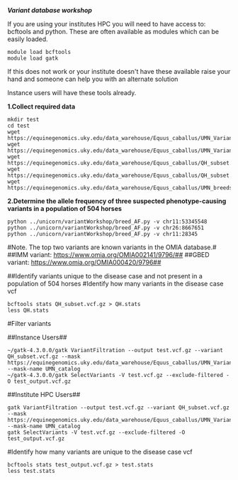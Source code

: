 ***Variant database workshop***

If you are using your institutes HPC you will need to have access to: bcftools and python. These are often available as modules which can be easily loaded.

```
module load bcftools
module load gatk

```
If this does not work or your institute doesn't have these available raise your hand and someone can help you with an alternate solution

Instance users will have these tools already.

**1.Collect required data**
```
mkdir test
cd test
wget https://equinegenomics.uky.edu/data_warehouse/Equus_caballus/UMN_VariantCatalog_subset.vcf.gz
wget https://equinegenomics.uky.edu/data_warehouse/Equus_caballus/UMN_VariantCatalog_subset.vcf.gz.tbi
wget https://equinegenomics.uky.edu/data_warehouse/Equus_caballus/QH_subset.vcf.gz
wget https://equinegenomics.uky.edu/data_warehouse/Equus_caballus/QH_subset.vcf.gz.tbi
wget https://equinegenomics.uky.edu/data_warehouse/Equus_caballus/UMN_breeds.txt

```

**2.Determine the allele frequency of three suspected phenotype-causing variants in a population of 504 horses**

```
python ../unicorn/variantWorkshop/breed_AF.py -v chr11:53345548
python ../unicorn/variantWorkshop/breed_AF.py -v chr26:8667651
python ../unicorn/variantWorkshop/breed_AF.py -v chr11:28345
```

#Note. The top two variants are known variants in the OMIA database.# 
##IMM variant: https://www.omia.org/OMIA002141/9796/##
##GBED variant: https://www.omia.org/OMIA000420/9796##

##Identify variants unique to the disease case and not present in a population of 504 horses
#Identify how many variants in the disease case vcf

```
bcftools stats QH_subset.vcf.gz > QH.stats
less QH.stats
```

#Filter variants

##Instance Users##

```
~/gatk-4.3.0.0/gatk VariantFiltration --output test.vcf.gz --variant QH_subset.vcf.gz --mask https://equinegenomics.uky.edu/data_warehouse/Equus_caballus/UMN_VariantCatalog_subset.vcf.gz --mask-name UMN_catalog
~/gatk-4.3.0.0/gatk SelectVariants -V test.vcf.gz --exclude-filtered -O test_output.vcf.gz
```

##Institute HPC Users##

```
gatk VariantFiltration --output test.vcf.gz --variant QH_subset.vcf.gz --mask https://equinegenomics.uky.edu/data_warehouse/Equus_caballus/UMN_VariantCatalog_subset.vcf.gz --mask-name UMN_catalog
gatk SelectVariants -V test.vcf.gz --exclude-filtered -O test_output.vcf.gz

```

#Identify how many variants are unique to the disease case vcf

```
bcftools stats test_output.vcf.gz > test.stats
less test.stats
```
